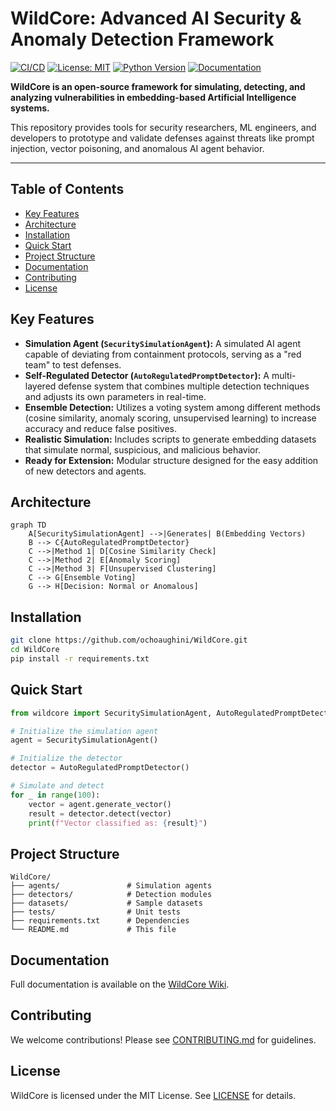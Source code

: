 # WildCore: Advanced AI Security & Anomaly Detection Framework

[![CI/CD](https://github.com/ochoaughini/WildCore/actions/workflows/ci.yml/badge.svg)](https://github.com/ochoaughini/WildCore/actions/workflows/ci.yml)
[![License: MIT](https://img.shields.io/badge/License-MIT-yellow.svg)](https://opensource.org/licenses/MIT)
[![Python Version](https://img.shields.io/badge/python-3.11+-blue.svg)](https://www.python.org/downloads/)
[![Documentation](https://img.shields.io/badge/docs-passing-brightgreen)](https://github.com/ochoaughini/WildCore/wiki)

**WildCore is an open-source framework for simulating, detecting, and analyzing vulnerabilities in embedding-based Artificial Intelligence systems.**

This repository provides tools for security researchers, ML engineers, and developers to prototype and validate defenses against threats like prompt injection, vector poisoning, and anomalous AI agent behavior.

---

## Table of Contents
- [Key Features](#key-features)
- [Architecture](#architecture)
- [Installation](#installation)
- [Quick Start](#quick-start)
- [Project Structure](#project-structure)
- [Documentation](#documentation)
- [Contributing](#contributing)
- [License](#license)

## Key Features
- **Simulation Agent (`SecuritySimulationAgent`):** A simulated AI agent capable of deviating from containment protocols, serving as a "red team" to test defenses.
- **Self-Regulated Detector (`AutoRegulatedPromptDetector`):** A multi-layered defense system that combines multiple detection techniques and adjusts its own parameters in real-time.
- **Ensemble Detection:** Utilizes a voting system among different methods (cosine similarity, anomaly scoring, unsupervised learning) to increase accuracy and reduce false positives.
- **Realistic Simulation:** Includes scripts to generate embedding datasets that simulate normal, suspicious, and malicious behavior.
- **Ready for Extension:** Modular structure designed for the easy addition of new detectors and agents.

## Architecture
```mermaid
graph TD
    A[SecuritySimulationAgent] -->|Generates| B(Embedding Vectors)
    B --> C{AutoRegulatedPromptDetector}
    C -->|Method 1| D[Cosine Similarity Check]
    C -->|Method 2| E[Anomaly Scoring]
    C -->|Method 3| F[Unsupervised Clustering]
    C --> G[Ensemble Voting]
    G --> H[Decision: Normal or Anomalous]
```

## Installation
```bash
git clone https://github.com/ochoaughini/WildCore.git
cd WildCore
pip install -r requirements.txt
```

## Quick Start
```python
from wildcore import SecuritySimulationAgent, AutoRegulatedPromptDetector

# Initialize the simulation agent
agent = SecuritySimulationAgent()

# Initialize the detector
detector = AutoRegulatedPromptDetector()

# Simulate and detect
for _ in range(100):
    vector = agent.generate_vector()
    result = detector.detect(vector)
    print(f"Vector classified as: {result}")
```

## Project Structure
```
WildCore/
├── agents/               # Simulation agents
├── detectors/            # Detection modules
├── datasets/             # Sample datasets
├── tests/                # Unit tests
├── requirements.txt      # Dependencies
└── README.md             # This file
```

## Documentation
Full documentation is available on the [WildCore Wiki](https://github.com/ochoaughini/WildCore/wiki).

## Contributing
We welcome contributions! Please see [CONTRIBUTING.md](CONTRIBUTING.md) for guidelines.

## License
WildCore is licensed under the MIT License. See [LICENSE](LICENSE) for details.